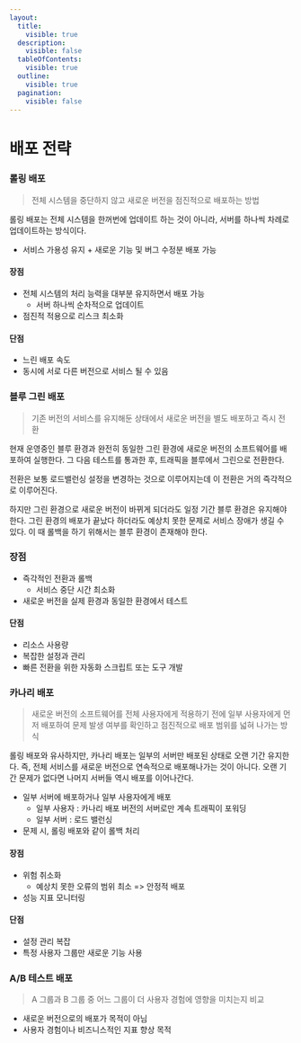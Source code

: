```yaml
---
layout:
  title:
    visible: true
  description:
    visible: false
  tableOfContents:
    visible: true
  outline:
    visible: true
  pagination:
    visible: false
---
```


# 배포 전략

### 롤링 배포

> 전체 시스템을 중단하지 않고 새로운 버전을 점진적으로 배포하는 방법

롤링 배포는 전체 시스템을 한꺼번에 업데이트 하는 것이 아니라, 서버를 하나씩 차례로 업데이트하는 방식이다.

* 서비스 가용성 유지 + 새로운 기능 및 버그 수정분 배포 가능

#### 장점

* 전체 시스템의 처리 능력을 대부분 유지하면서 배포 가능
  * 서버 하나씩 순차적으로 업데이트
* 점진적 적용으로 리스크 최소화

#### 단점

* 느린 배포 속도
* 동시에  서로 다른 버전으로 서비스 될 수 있음

### 블루 그린 배포

> 기존 버전의 서비스를 유지해둔 상태에서 새로운 버전을 별도 배포하고 즉시 전환

현재 운영중인 블루 환경과 완전히 동일한 그린 환경에 새로운 버전의 소프트웨어를 배포하여 실행한다. 그 다음 테스트를 통과한 후, 트래픽을 블루에서 그린으로 전환한다.

전환은 보통 로드밸런싱 설정을 변경하는 것으로 이루어지는데 이 전환은 거의 즉각적으로 이루어진다.

하지만 그린 환경으로 새로운 버전이 바뀌게 되더라도 일정 기간 블루 환경은 유지해야 한다. 그린 환경의 배포가 끝났다 하더라도 예상치 못한 문제로 서비스 장애가 생길 수 있다. 이 때 롤백을 하기 위해서는 블루 환경이 존재해야 한다.

### 장점

* 즉각적인 전환과 롤백
  * 서비스 중단 시간 최소화
* 새로운 버전을 실제 환경과 동일한 환경에서 테스트

#### 단점

* 리소스 사용량
* 복잡한 설정과 관리
* 빠른 전환을 위한 자동화 스크립트 또는 도구 개발

### 카나리 배포

> 새로운 버전의 소프트웨어를 전체 사용자에게 적용하기 전에 일부 사용자에게 먼저 배포하여 문제 발생 여부를 확인하고 점진적으로 배포 범위를 넓혀 나가는 방식

롤링 배포와 유사하지만, 카나리 배포는 일부의 서버만 배포된 상태로 오랜 기간 유지한다. 즉, 전체 서비스를 새로운 버전으로 연속적으로 배포해나가는 것이 아니다. 오랜 기간 문제가 없다면 나머지 서버들 역시 배포를 이어나간다.

* 일부 서버에 배포하거나 일부 사용자에게 배포
  * 일부 사용자 : 카나리 배포 버전의 서버로만 계속 트래픽이 포워딩
  * 일부 서버 : 로드 밸런싱
* 문제 시, 롤링 배포와 같이 롤백 처리

#### 장점

* 위험 취소화
  * 예상치 못한 오류의 범위 최소 => 안정적 배포
* 성능 지표 모니터링

#### 단점

* 설정 관리 복잡
* 특정 사용자 그룹만 새로운 기능 사용

### A/B 테스트 배포

> A 그룹과 B 그룹 중 어느 그룹이 더 사용자 경험에 영향을 미치는지 비교

* 새로운 버전으로의 배포가 목적이 아님
* 사용자 경험이나 비즈니스적인 지표 향상 목적
